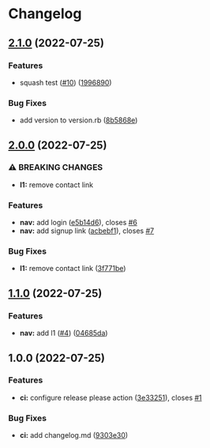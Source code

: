 # Changelog

## [2.1.0](https://github.com/andrewhampton/release-please-test/compare/v2.0.0...v2.1.0) (2022-07-25)


### Features

* squash test ([#10](https://github.com/andrewhampton/release-please-test/issues/10)) ([1996890](https://github.com/andrewhampton/release-please-test/commit/1996890238b720b37ccf03d01477d15f273fb178))


### Bug Fixes

* add version to version.rb ([8b5868e](https://github.com/andrewhampton/release-please-test/commit/8b5868e8a53de6052d93f1fa08b635a15533719c))

## [2.0.0](https://github.com/andrewhampton/release-please-test/compare/v1.1.0...v2.0.0) (2022-07-25)


### ⚠ BREAKING CHANGES

* **l1:** remove contact link

### Features

* **nav:** add login ([e5b14d6](https://github.com/andrewhampton/release-please-test/commit/e5b14d6bf93291496e460f60c8e35c4b6d413913)), closes [#6](https://github.com/andrewhampton/release-please-test/issues/6)
* **nav:** add signup link ([acbebf1](https://github.com/andrewhampton/release-please-test/commit/acbebf1998e19b3d406e566bb7c58a91fed47ee4)), closes [#7](https://github.com/andrewhampton/release-please-test/issues/7)


### Bug Fixes

* **l1:** remove contact link ([3f771be](https://github.com/andrewhampton/release-please-test/commit/3f771be860012772460fba3cb2f6d9a01549c6e9))

## [1.1.0](https://github.com/andrewhampton/release-please-test/compare/v1.0.0...v1.1.0) (2022-07-25)


### Features

* **nav:** add l1 ([#4](https://github.com/andrewhampton/release-please-test/issues/4)) ([04685da](https://github.com/andrewhampton/release-please-test/commit/04685da9f65105698284f373c326359e1ae2a81d))

## 1.0.0 (2022-07-25)


### Features

* **ci:** configure release please action ([3e33251](https://github.com/andrewhampton/release-please-test/commit/3e33251ef342ce631253dd5845a6af9bf9d84a5e)), closes [#1](https://github.com/andrewhampton/release-please-test/issues/1)


### Bug Fixes

* **ci:** add changelog.md ([9303e30](https://github.com/andrewhampton/release-please-test/commit/9303e30d81e2dccbcab2e031ed206af96e41249b))
